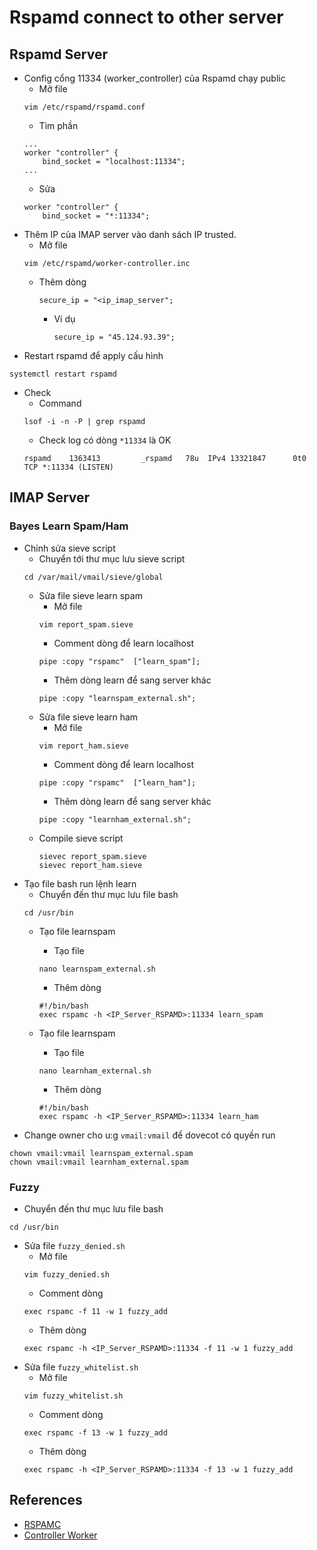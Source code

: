 # Rspamd connect to  other server
## Rspamd Server

- Config cổng 11334 (worker_controller) của Rspamd chạy public
    + Mở file
    ```
    vim /etc/rspamd/rspamd.conf
    ```
    + Tìm phần   
    ```
    ...
    worker "controller" {
        bind_socket = "localhost:11334";
    ...
    ```
    + Sửa  
    ```
    worker "controller" {
        bind_socket = "*:11334";

    ```
- Thêm IP của IMAP server vào danh sách IP trusted. 
    + Mở file 
    ```
    vim /etc/rspamd/worker-controller.inc
    ```
    + Thêm dòng 
        ```
        secure_ip = "<ip_imap_server";
        ```
        + Ví dụ 
            ```
            secure_ip = "45.124.93.39";
            ```
- Restart rspamd để apply cấu hình 
```
systemctl restart rspamd
```
- Check 
    - Command 
    ``` 
    lsof -i -n -P | grep rspamd
    ```
    + Check log có dòng `*11334` là OK 
    ```
    rspamd    1363413         _rspamd   78u  IPv4 13321847      0t0  TCP *:11334 (LISTEN)
    ```

## IMAP Server

### Bayes Learn Spam/Ham
- Chỉnh sửa sieve script 
    + Chuyển tới thư mục lưu sieve script
    ```
    cd /var/mail/vmail/sieve/global
    ```
    + Sửa file sieve learn spam
        + Mở file 
        ```
        vim report_spam.sieve
        ```
        + Comment dòng để learn localhost
        ```
        pipe :copy "rspamc"  ["learn_spam"];
        ```
        + Thêm dòng learn để sang server khác 
        ```
        pipe :copy "learnspam_external.sh";
        ```
    + Sửa file sieve learn ham
        + Mở file 
        ```
        vim report_ham.sieve
        ```
        + Comment dòng để learn localhost
        ```
        pipe :copy "rspamc"  ["learn_ham"];
        ```
        + Thêm dòng learn để sang server khác 
        ```
        pipe :copy "learnham_external.sh";
        ```
    + Compile sieve script
        ```
        sievec report_spam.sieve
        sievec report_ham.sieve
        ```
- Tạo file bash run lệnh learn
    + Chuyển đến thư mục lưu file bash
    ```
    cd /usr/bin
    ```
    + Tạo file learnspam
        + Tạo file 
        ```
        nano learnspam_external.sh
        ```
        + Thêm dòng
        ```
        #!/bin/bash
        exec rspamc -h <IP_Server_RSPAMD>:11334 learn_spam
        ```

    + Tạo file learnspam
        + Tạo file 
        ```
        nano learnham_external.sh
        ```
        + Thêm dòng
        ```
        #!/bin/bash
        exec rspamc -h <IP_Server_RSPAMD>:11334 learn_ham
        ```
+ Change owner cho u:g `vmail:vmail` để dovecot có quyền run  
```
chown vmail:vmail learnspam_external.spam
chown vmail:vmail learnham_external.spam
```
### Fuzzy 
- Chuyển đến thư mục lưu file bash 
```
cd /usr/bin
```
- Sửa file `fuzzy_denied.sh`
    + Mở file 
    ```
    vim fuzzy_denied.sh
    ```
    + Comment dòng
    ```
    exec rspamc -f 11 -w 1 fuzzy_add
    ```
    + Thêm dòng
    ```
    exec rspamc -h <IP_Server_RSPAMD>:11334 -f 11 -w 1 fuzzy_add
    ```
- Sửa file `fuzzy_whitelist.sh`
    + Mở file
    ```
    vim fuzzy_whitelist.sh
    ```
    + Comment dòng
    ```
    exec rspamc -f 13 -w 1 fuzzy_add
    ```
    + Thêm dòng
    ```
    exec rspamc -h <IP_Server_RSPAMD>:11334 -f 13 -w 1 fuzzy_add
    ```
## References
* [RSPAMC](https://manpages.debian.org/testing/rspamd/rspamc.1.en.html#h)
* [Controller Worker](https://rspamd.com/doc/workers/controller.html)
